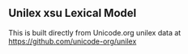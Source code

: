 Unilex xsu Lexical Model
----------------------

This is built directly from Unicode.org unilex data at
https://github.com/unicode-org/unilex
